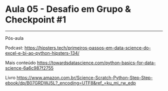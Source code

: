 


# Aula 05 -  Desafio em Grupo & Checkpoint #1
______________________________

Pós-aula

Podcast:
https://hipsters.tech/primeiros-passos-em-data-science-do-excel-e-bi-ao-python-hipsters-134/

Mais conteúdo
https://towardsdatascience.com/python-basics-for-data-science-6a6c987f2755

Livro
https://www.amazon.com.br/Science-Scratch-Python-Step-Step-ebook/dp/B07GRDWJ5L?_encoding=UTF8&ref_=ku_mi_rw_edp
